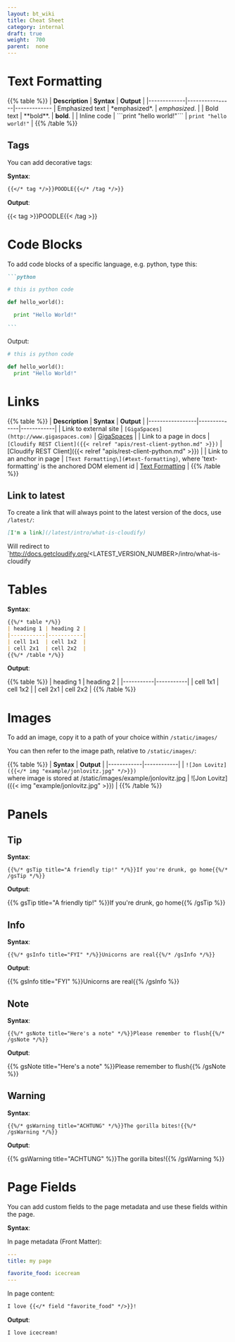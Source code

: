 ```yaml
---
layout: bt_wiki
title: Cheat Sheet
category: internal
draft: true
weight:  700
parent:  none
---
```


# Text Formatting

{{% table %}}
| **Description** | **Syntax** | **Output** |
|-------------|----------------|-------------
| Emphasized text | \*emphasized\*. | *emphasized*. |
| Bold text | \*\*bold\*\*. | **bold**. |
| Inline code | \`\`\`print "hello world!"\`\`\` | ```print "hello world!"``` |
{{% /table %}}

## Tags

You can add decorative tags:

**Syntax**:

```md
{{</* tag */>}}POODLE{{</* /tag */>}}
```

**Output**:

{{< tag >}}POODLE{{< /tag >}}

# Code Blocks

To add code blocks of a specific language, e.g. python, type this:

~~~md
```python

# this is python code

def hello_world():

  print "Hello World!"

```
~~~

Output:

```python
# this is python code

def hello_world():
  print "Hello World!"
```

# Links

{{% table %}}
| **Description** | **Syntax** | **Output** |
|-----------------|--------------|------------|
| Link to external site | ```[GigaSpaces](http://www.gigaspaces.com)``` | [GigaSpaces](http://www.gigaspaces.com) |
| Link to a page in docs | ```[Cloudify REST Client]({{< relref "apis/rest-client-python.md" >}})``` | [Cloudify REST Client]({{< relref "apis/rest-client-python.md" >}}) |
| Link to an anchor in page | ```[Text Formatting\](#text-formatting)```, where 'text-formatting' is the anchored DOM element id | [Text Formatting](#text-formatting) |
{{% /table %}}

## Link to latest
To create a link that will always point to the latest version of the docs, use `/latest/`:
```md
[I'm a link](/latest/intro/what-is-cloudify)
```
Will redirect to `http://docs.getcloudify.org/<LATEST_VERSION_NUMBER>/intro/what-is-cloudify

# Tables

**Syntax**:

```md
{{%/* table */%}}
| heading 1 | heading 2 |
|-----------|-----------|
| cell 1x1  | cell 1x2  |
| cell 2x1  | cell 2x2  |
{{%/* /table */%}}
```

**Output**:

{{% table %}}
| heading 1 | heading 2 |
|-----------|-----------|
| cell 1x1  | cell 1x2  |
| cell 2x1  | cell 2x2  |
{{% /table %}}


# Images

To add an image, copy it to a path of your choice within ```/static/images/```

You can then refer to the image path, relative to ```/static/images/```:

{{% table %}}
| **Syntax** | **Output** |
|------------|------------|
| ```![Jon Lovitz]({{</* img "example/jonlovitz.jpg" */>}})```<br>where image is stored at /static/images/example/jonlovitz.jpg | ![Jon Lovitz]({{< img "example/jonlovitz.jpg" >}}) |
{{% /table %}}

# Panels

## Tip

**Syntax**:

``` {{%/* gsTip title="A friendly tip!" */%}}If you're drunk, go home{{%/* /gsTip */%}} ```

**Output**:

{{% gsTip title="A friendly tip!" %}}If you're drunk, go home{{% /gsTip %}}

## Info

**Syntax**:

``` {{%/* gsInfo title="FYI" */%}}Unicorns are real{{%/* /gsInfo */%}} ```

**Output**:

{{% gsInfo title="FYI" %}}Unicorns are real{{% /gsInfo %}}

## Note

**Syntax**:

``` {{%/* gsNote title="Here's a note" */%}}Please remember to flush{{%/* /gsNote */%}} ```

**Output**:

{{% gsNote title="Here's a note" %}}Please remember to flush{{% /gsNote %}}

## Warning

**Syntax**:

``` {{%/* gsWarning title="ACHTUNG" */%}}The gorilla bites!{{%/* /gsWarning */%}} ```

**Output**:

{{% gsWarning title="ACHTUNG" %}}The gorilla bites!{{% /gsWarning %}}

# Page Fields

You can add custom fields to the page metadata and use these fields within the page.

**Syntax**:

In page metadata (Front Matter):
```yaml
---
title: my page

favorite_food: icecream
---
```

In page content:
```md
I love {{</* field "favorite_food" */>}}!
```

**Output**:
```
I love icecream!
```
